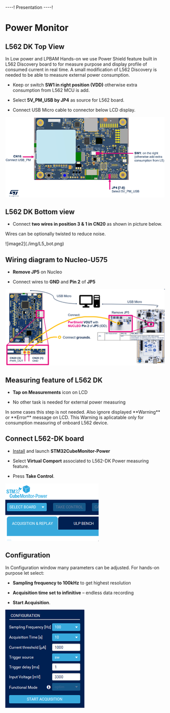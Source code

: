 ----!
Presentation
----!
# Power Monitor
## L562 DK Top View
In Low power and LPBAM Hands-on we use Power Shield feature built in L562 Discovery board to for measure purpose and display profile of consumed current in real time.
A small modification of L562 Discovery is needed to be able to measure external power consumption. 

- Keep or switch **SW1 in right position (VDD)** otherwise extra consumption from L562 MCU is add. 

- Select **5V_PM_USB by JP4** as source for L562 board. 

- Connect USB Micro cable to connector below LCD display.

![image1](./img/L5_top.png) 

## L562 DK Bottom view
- Connect **two wires in position 3 & 1 in CN20** as shown in picture below. 

<ainfo>
Wires can be optionally twisted to reduce noise.
</ainfo> 
<p> </p>
![image2](./img/L5_bot.png) 

## Wiring diagram to Nucleo-U575
- **Remove JP5** on Nucleo

- Connect wires to **GND** and **Pin 2** of **JP5**

![image2](./img/wiring.png) 

## Measuring feature of L562 DK
- **Tap on Measurements** icon on LCD 

- No other task is needed for external power measuring

<awarning>
In some cases this step is not needed. Also ignore displayed **Warning** or **Error** message on LCD. This Warning is aplicatable only for consumption measuring of onboard L562 device.
</awarning> 
<p> </p>

## Connect L562-DK board
- [Install](https://www.st.com/en/development-tools/stm32cubemonpwr.html) and launch **STM32CubeMonitor-Power**

- Select **Virtual Comport** associated to L562-DK Power measuring feature.

- Press **Take Control**.

![gif1](./img/CubeMX_PwrMon_SelectBoard.gif)

## Configuration
In Configuration window many parameters can be adjusted. For hands-on purpose let select:

- **Sampling frequency to 100kHz** to get highest resolution

- **Acquisition time set to infinitive** – endless data recording

- **Start Acquisition**.

![gif2](./img/CubeMX_PwrMon_Conf.gif)

